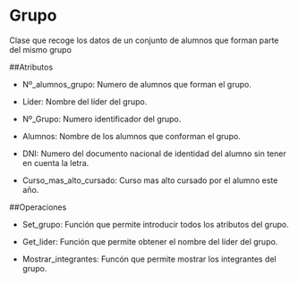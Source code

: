 # Grupo

Clase que recoge los datos de un conjunto de alumnos que forman parte del mismo grupo

##Atributos


* Nº_alumnos_grupo: Numero de alumnos que forman el grupo.

* Líder: Nombre del líder del grupo.

* Nº_Grupo: Numero identificador del grupo.

* Alumnos: Nombre de los alumnos que conforman el grupo.

* DNI: Numero del documento nacional de identidad del alumno sin tener en cuenta la letra.

* Curso_mas_alto_cursado: Curso mas alto cursado por el alumno este año.

##Operaciones

* Set_grupo: Función que permite introducir todos los atributos del grupo.

* Get_lider: Función que permite obtener el nombre del líder del grupo.

* Mostrar_integrantes: Funcón que permite mostrar los integrantes del grupo.
